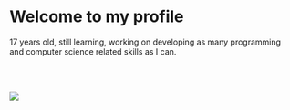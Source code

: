 
# Welcome to my profile


17 years old, still learning, working on developing as many programming and computer science related skills as I can.


<br> </br>


<img src="https://komarev.com/ghpvc/?username=CharlieS1103&color=blue">

